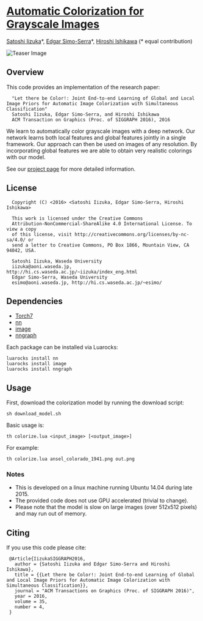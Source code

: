 # [Automatic Colorization for Grayscale Images](http://hi.cs.waseda.ac.jp/~iizuka/projects/colorization/)

[Satoshi Iizuka](http://hi.cs.waseda.ac.jp/~iizuka/index_eng.html)\*, [Edgar Simo-Serra](http://hi.cs.waseda.ac.jp/~esimo/)\*, [Hiroshi Ishikawa](http://www.f.waseda.jp/hfs/indexE.html) (\* equal contribution)

![Teaser Image](https://raw.githubusercontent.com/satoshiiizuka/siggraph2016_colorization/master/example_results.png)

## Overview

This code provides an implementation of the research paper:

```
  "Let there be Color!: Joint End-to-end Learning of Global and Local Image Priors for Automatic Image Colorization with Simultaneous Classification"
  Satoshi Iizuka, Edgar Simo-Serra, and Hiroshi Ishikawa
  ACM Transaction on Graphics (Proc. of SIGGRAPH 2016), 2016
```

We learn to automatically color grayscale images with a deep network. Our
network learns both local features and global features jointly in a single
framework. Our approach can then be used on images of any resolution. By
incorporating global features we are able to obtain very realistic colorings
with our model.

See our [project page](http://hi.cs.waseda.ac.jp/~iizuka/projects/colorization/) for more detailed information.

## License

```
  Copyright (C) <2016> <Satoshi Iizuka, Edgar Simo-Serra, Hiroshi Ishikawa>

  This work is licensed under the Creative Commons
  Attribution-NonCommercial-ShareAlike 4.0 International License. To view a copy
  of this license, visit http://creativecommons.org/licenses/by-nc-sa/4.0/ or
  send a letter to Creative Commons, PO Box 1866, Mountain View, CA 94042, USA.

  Satoshi Iizuka, Waseda University
  iizuka@aoni.waseda.jp, http://hi.cs.waseda.ac.jp/~iizuka/index_eng.html
  Edgar Simo-Serra, Waseda University
  esimo@aoni.waseda.jp, http://hi.cs.waseda.ac.jp/~esimo/  
```


## Dependencies

- [Torch7](http://torch.ch/docs/getting-started.html)
- [nn](https://github.com/torch/nn)
- [image](https://github.com/torch/image)
- [nngraph](https://github.com/torch/nngraph)

Each package can be installed via Luarocks:

```
luarocks install nn
luarocks install image
luarocks install nngraph
```

## Usage

First, download the colorization model by running the download script:

```
sh download_model.sh
```

Basic usage is:

```
th colorize.lua <input_image> [<output_image>]
```

For example:

```
th colorize.lua ansel_colorado_1941.png out.png
```

### Notes

- This is developed on a linux machine running Ubuntu 14.04 during late 2015.
- The provided code does not use GPU accelerated (trivial to change).
- Please note that the model is slow on large images (over 512x512 pixels) and may run out of memory.

## Citing

If you use this code please cite:

```
 @Article{IizukaSIGGRAPH2016,
   author = {Satoshi Iizuka and Edgar Simo-Serra and Hiroshi Ishikawa},
   title = {{Let there be Color!: Joint End-to-end Learning of Global and Local Image Priors for Automatic Image Colorization with Simultaneous Classification}},
   journal = "ACM Transactions on Graphics (Proc. of SIGGRAPH 2016)",
   year = 2016,
   volume = 35,
   number = 4,
 }
```




